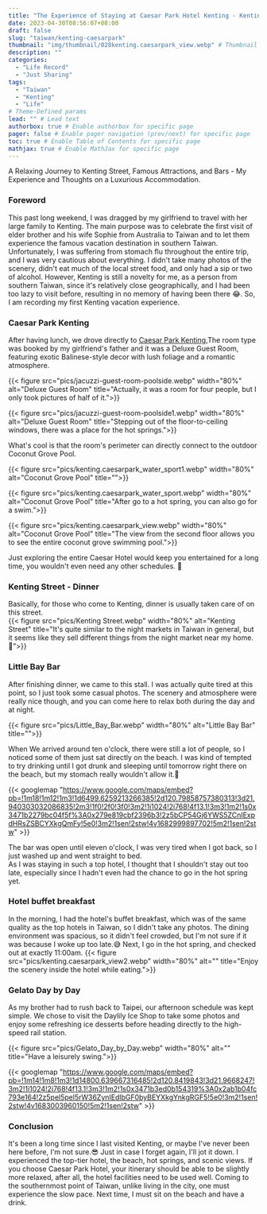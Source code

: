 ```yaml
---
title: "The Experience of Staying at Caesar Park Hotel Kenting - Kenting Street, Attractions, and Bars"
date: 2023-04-30T08:56:07+08:00
draft: false
slug: "taiwan/kenting-caesarpark"
thumbnail: "img/thumbnail/028kenting.caesarpark_view.webp" # Thumbnail image
description: ""
categories:
  - "Life Record"
  - "Just Sharing"
tags:
  - "Taiwan"
  - "Kenting"
  - "Life"
# Theme-Defined params
lead: "" # Lead text
authorbox: true # Enable authorbox for specific page
pager: false # Enable pager navigation (prev/next) for specific page
toc: true # Enable Table of Contents for specific page
mathjax: true # Enable MathJax for specific page
---
```

A Relaxing Journey to Kenting Street, Famous Attractions, and Bars - My Experience and Thoughts on a Luxurious Accommodation.  
<!--more-->


### Foreword
This past long weekend, I was dragged by my girlfriend to travel with her large family to Kenting. The main purpose was to celebrate the first visit of elder brother and his wife Sophie from Australia to Taiwan and to let them experience the famous vacation destination in southern Taiwan. Unfortunately, I was suffering from stomach flu throughout the entire trip, and I was very cautious about everything. I didn't take many photos of the scenery, didn't eat much of the local street food, and only had a sip or two of alcohol. However, Kenting is still a novelty for me, as a person from southern Taiwan, since it's relatively close geographically, and I had been too lazy to visit before, resulting in no memory of having been there 😂. So, I am recording my first Kenting vacation experience.  

### Caesar Park Kenting
After having lunch, we drove directly to [Caesar Park Kenting](https://kenting.caesarpark.com.tw/  "Caesar Park Kenting"),The room type was booked by my girlfriend's father and it was a Deluxe Guest Room, featuring exotic Balinese-style decor with lush foliage and a romantic atmosphere.

{{< figure src="pics/jacuzzi-guest-room-poolside.webp" width="80%" alt="Deluxe Guest Room" title="Actually, it was a room for four people, but I only took pictures of half of it.">}}  

{{< figure src="pics/jacuzzi-guest-room-poolside1.webp" width="80%" alt="Deluxe Guest Room" title="Stepping out of the floor-to-ceiling windows, there was a place for the hot springs.">}}   

What's cool is that the room's perimeter can directly connect to the outdoor Coconut Grove Pool.  

{{< figure src="pics/kenting.caesarpark_water_sport1.webp" width="80%" alt="Coconut Grove Pool" title="">}}  

{{< figure src="pics/kenting.caesarpark_water_sport.webp" width="80%" alt="Coconut Grove Pool" title="After go to a hot spring, you can also go for a swim.">}} 

{{< figure src="pics/kenting.caesarpark_view.webp" width="80%" alt="Coconut Grove Pool" title="The view from the second floor allows you to see the entire coconut grove swimming pool.">}} 

Just exploring the entire Caesar Hotel would keep you entertained for a long time, you wouldn't even need any other schedules. 🤣    

### Kenting Street - Dinner

Basically, for those who come to Kenting, dinner is usually taken care of on this street.   
{{< figure src="pics/Kenting Street.webp" width="80%" alt="Kenting Street" title="It's quite similar to the night markets in Taiwan in general, but it seems like they sell different things from the night market near my home.🤔">}}  

### Little Bay Bar
After finishing dinner, we came to this stall. I was actually quite tired at this point, so I just took some casual photos. The scenery and atmosphere were really nice though, and you can come here to relax both during the day and at night.  
   
{{< figure src="pics/Little_Bay_Bar.webp" width="80%" alt="Little Bay Bar" title="">}}  

When We arrived around ten o'clock, there were still a lot of people, so I noticed some of them just sat directly on the beach. I was kind of tempted to try drinking until I got drunk and sleeping until tomorrow right there on the beach, but my stomach really wouldn't allow it.🥴    

{{< googlemap "https://www.google.com/maps/embed?pb=!1m18!1m12!1m3!1d6499.6259213266385!2d120.79858757380313!3d21.940303032086835!2m3!1f0!2f0!3f0!3m2!1i1024!2i768!4f13.1!3m3!1m2!1s0x3471b2279bc04f5f%3A0x279e819cbf2396b3!2z5bCP54Gj6YWS5ZCnIExpdHRsZSBCYXkgQmFy!5e0!3m2!1sen!2stw!4v1682999897702!5m2!1sen!2stw" >}}  

The bar was open until eleven o'clock, I was very tired when I got back, so I just washed up and went straight to bed.   
As I was staying in such a top hotel, I thought that I shouldn't stay out too late, especially since I hadn't even had the chance to go in the hot spring yet.    

### Hotel buffet breakfast 

In the morning, I had the hotel's buffet breakfast, which was of the same quality as the top hotels in Taiwan, so I didn't take any photos. The dining environment was spacious, so it didn't feel crowded, but I'm not sure if it was because I woke up too late.😅 Next, I go in the hot spring, and checked out at exactly 11:00am. 
{{< figure src="pics/kenting.caesarpark_view2.webp" width="80%" alt="" title="Enjoy the scenery inside the hotel while eating.">}}  

### Gelato Day by Day

As my brother had to rush back to Taipei, our afternoon schedule was kept simple. We chose to visit the Daylily Ice Shop to take some photos and enjoy some refreshing ice desserts before heading directly to the high-speed rail station.  

{{< figure src="pics/Gelato_Day_by_Day.webp" width="80%" alt="" title="Have a leisurely swing.">}} 

{{< googlemap "https://www.google.com/maps/embed?pb=!1m14!1m8!1m3!1d14800.639667316485!2d120.8419843!3d21.9668247!3m2!1i1024!2i768!4f13.1!3m3!1m2!1s0x3471b3ed0b154319%3A0x2ab1b04fc793e164!2z5pel5pel5rW36ZynIEdlbGF0byBEYXkgYnkgRGF5!5e0!3m2!1sen!2stw!4v1683003960150!5m2!1sen!2stw" >}} 

### Conclusion

It's been a long time since I last visited Kenting, or maybe I've never been here before, I'm not sure.😎
Just in case I forget again, I'll jot it down. I experienced the top-tier hotel, the beach, hot springs, and scenic views. If you choose Caesar Park Hotel, your itinerary should be able to be slightly more relaxed, after all, the hotel facilities need to be used well. Coming to the southernmost point of Taiwan, unlike living in the city, one must experience the slow pace. Next time, I must sit on the beach and have a drink.  
